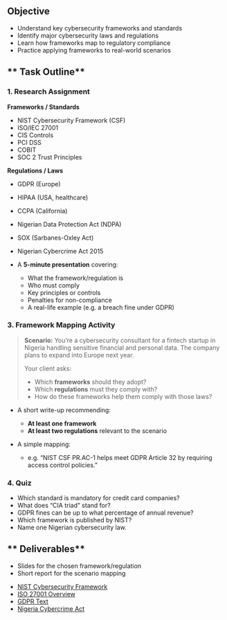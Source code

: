 ## Objective
- Understand key cybersecurity frameworks and standards
- Identify major cybersecurity laws and regulations
- Learn how frameworks map to regulatory compliance
- Practice applying frameworks to real-world scenarios



## ** Task Outline**

### **1. Research Assignment**


**Frameworks / Standards**

* NIST Cybersecurity Framework (CSF)
* ISO/IEC 27001
* CIS Controls
* PCI DSS
* COBIT
* SOC 2 Trust Principles

**Regulations / Laws**

* GDPR (Europe)
* HIPAA (USA, healthcare)
* CCPA (California)
* Nigerian Data Protection Act (NDPA)
* SOX (Sarbanes-Oxley Act)
* Nigerian Cybercrime Act 2015



* A **5-minute presentation** covering:

  * What the framework/regulation is
  * Who must comply
  * Key principles or controls
  * Penalties for non-compliance
  * A real-life example (e.g. a breach fine under GDPR)



### **3. Framework Mapping Activity**

> **Scenario:**
> You’re a cybersecurity consultant for a fintech startup in Nigeria handling sensitive financial and personal data. The company plans to expand into Europe next year.
>
> Your client asks:
>
> * Which **frameworks** should they adopt?
> * Which **regulations** must they comply with?
> * How do these frameworks help them comply with those laws?


* A short write-up recommending:

  * **At least one framework**
  * **At least two regulations** relevant to the scenario
* A simple mapping:

  * e.g. “NIST CSF PR.AC-1 helps meet GDPR Article 32 by requiring access control policies.”


### **4. Quiz**
- Which standard is mandatory for credit card companies?
- What does “CIA triad” stand for?
- GDPR fines can be up to what percentage of annual revenue?
- Which framework is published by NIST? 
- Name one Nigerian cybersecurity law. 


## ** Deliverables**

- Slides for the chosen framework/regulation
- Short report for the scenario mapping



* [NIST Cybersecurity Framework](https://www.nist.gov/cyberframework)
* [ISO 27001 Overview](https://www.iso.org/isoiec-27001-information-security.html)
* [GDPR Text](https://gdpr-info.eu)
* [Nigeria Cybercrime Act](https://ictpolicy.org/nigerian-cybercrime-act-2015)


